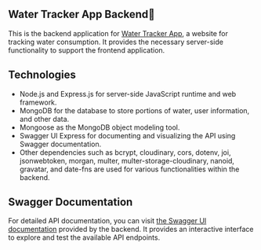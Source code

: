 ## Water Tracker App Backend💙

This is the backend application for [Water Tracker App](https://anastasiyank.github.io/water-tracker-frontend/), a website for tracking water consumption. It provides the necessary server-side functionality to support the frontend application.

## Technologies

- Node.js and Express.js for server-side JavaScript runtime and web framework.
- MongoDB for the database to store portions of water, user information, and other data.
- Mongoose as the MongoDB object modeling tool.
- Swagger UI Express for documenting and visualizing the API using Swagger documentation.
- Other dependencies such as bcrypt, cloudinary, cors, dotenv, joi, jsonwebtoken, morgan, multer, multer-storage-cloudinary, nanoid, gravatar, and date-fns are used for various functionalities within the backend.

## Swagger Documentation

For detailed API documentation, you can visit
[the Swagger UI documentation](https://water-tracker-backend-0wax.onrender.com/api-docs/) provided by the backend. It provides an interactive interface to explore and test the available API endpoints.
